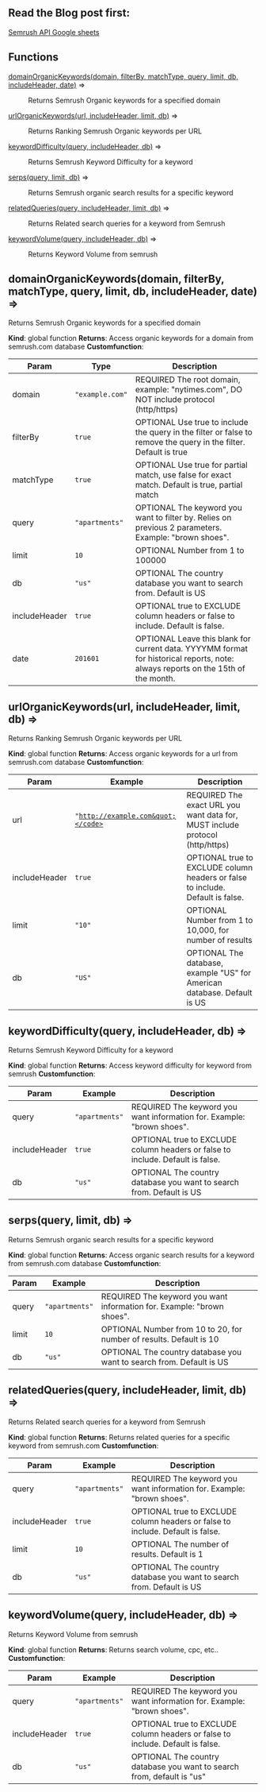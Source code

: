 ## Read the Blog post first: 
<a href="http://opensourceseo.org/semrush-api-library-google-sheets-google-scripts">Semrush API Google sheets</a>

## Functions

<dl>
<dt><a href="#domainOrganicKeywords">domainOrganicKeywords(domain, filterBy, matchType, query, limit, db, includeHeader, date)</a> ⇒</dt>
<dd><p>Returns Semrush Organic keywords for a specified domain</p>
</dd>
<dt><a href="#urlOrganicKeywords">urlOrganicKeywords(url, includeHeader, limit, db)</a> ⇒</dt>
<dd><p>Returns Ranking Semrush Organic keywords per URL</p>
</dd>
<dt><a href="#keywordDifficulty">keywordDifficulty(query, includeHeader, db)</a> ⇒</dt>
<dd><p>Returns Semrush Keyword Difficulty for a keyword</p>
</dd>
<dt><a href="#serps">serps(query, limit, db)</a> ⇒</dt>
<dd><p>Returns Semrush organic search results for a specific keyword</p>
</dd>
<dt><a href="#relatedQueries">relatedQueries(query, includeHeader, limit, db)</a> ⇒</dt>
<dd><p>Returns Related search queries for a keyword from Semrush</p>
</dd>
<dt><a href="#keywordVolume">keywordVolume(query, includeHeader, db)</a> ⇒</dt>
<dd><p>Returns Keyword Volume from semrush</p>
</dd>
</dl>

<a name="domainOrganicKeywords"></a>

## domainOrganicKeywords(domain, filterBy, matchType, query, limit, db, includeHeader, date) ⇒
Returns Semrush Organic keywords for a specified domain

**Kind**: global function
**Returns**: Access organic keywords for a domain from semrush.com database
**Customfunction**:

| Param | Type | Description |
| --- | --- | --- |
| domain | <code>&quot;example.com&quot;</code> | REQUIRED The root domain, example: "nytimes.com", DO NOT include protocol (http/https) |
| filterBy | <code>true</code> | OPTIONAL Use true to include the query in the filter or false to remove the query in the filter. Default is true |
| matchType | <code>true</code> | OPTIONAL Use true for partial match, use false for exact match. Default is true, partial match |
| query | <code>&quot;apartments&quot;</code> | OPTIONAL The keyword you want to filter by. Relies on previous 2 parameters. Example: "brown shoes". |
| limit | <code>10</code> | OPTIONAL Number from 1 to 100000 |
| db | <code>&quot;us&quot;</code> | OPTIONAL The country database you want to search from. Default is US |
| includeHeader | <code>true</code> | OPTIONAL true to EXCLUDE column headers or false to include. Default is false. |
| date | <code>201601</code> | OPTIONAL Leave this blank for current data. YYYYMM format for historical reports, note: always reports on the 15th of the month. |

<a name="urlOrganicKeywords"></a>

## urlOrganicKeywords(url, includeHeader, limit, db) ⇒
Returns Ranking Semrush Organic keywords per URL

**Kind**: global function
**Returns**: Access organic keywords for a url from semrush.com database
**Customfunction**:

| Param | Example | Description |
| --- | --- | --- |
| url | <code>&quot;http://example.com&quot;</code> | REQUIRED The exact URL you want data for, MUST include protocol (http/https) |
| includeHeader | <code>true</code> | OPTIONAL true to EXCLUDE column headers or false to include. Default is false. |
| limit | <code>&quot;10&quot;</code> | OPTIONAL Number from 1 to 10,000, for number of results |
| db | <code>&quot;US&quot;</code> | OPTIONAL The database, example "US" for American database. Default is US |

<a name="keywordDifficulty"></a>

## keywordDifficulty(query, includeHeader, db) ⇒
Returns Semrush Keyword Difficulty for a keyword

**Kind**: global function
**Returns**: Access keyword difficulty for keyword from semrush
**Customfunction**:

| Param | Example | Description |
| --- | --- | --- |
| query | <code>&quot;apartments&quot;</code> | REQUIRED The keyword you want information for. Example: "brown shoes". |
| includeHeader | <code>true</code> | OPTIONAL true to EXCLUDE column headers or false to include. Default is false. |
| db | <code>&quot;us&quot;</code> | OPTIONAL The country database you want to search from. Default is US |

<a name="serps"></a>

## serps(query, limit, db) ⇒
Returns Semrush organic search results for a specific keyword

**Kind**: global function
**Returns**: Access organic search results for a keyword from semrush.com database
**Customfunction**:

| Param | Example | Description |
| --- | --- | --- |
| query | <code>&quot;apartments&quot;</code> | REQUIRED The keyword you want information for. Example: "brown shoes". |
| limit | <code>10</code> | OPTIONAL Number from 10 to 20, for number of results. Default is 10 |
| db | <code>&quot;us&quot;</code> | OPTIONAL The country database you want to search from. Default is US |

<a name="relatedQueries"></a>

## relatedQueries(query, includeHeader, limit, db) ⇒
Returns Related search queries for a keyword from Semrush

**Kind**: global function
**Returns**: Returns related queries for a specific keyword from semrush.com
**Customfunction**:

| Param | Example | Description |
| --- | --- | --- |
| query | <code>&quot;apartments&quot;</code> | REQUIRED The keyword you want information for. Example: "brown shoes". |
| includeHeader | <code>true</code> | OPTIONAL true to EXCLUDE column headers or false to include. Default is false. |
| limit | <code>10</code> | OPTIONAL The number of results. Default is 1 |
| db | <code>&quot;us&quot;</code> | OPTIONAL The country database you want to search from. Default is US |

<a name="keywordVolume"></a>

## keywordVolume(query, includeHeader, db) ⇒
Returns Keyword Volume from semrush

**Kind**: global function
**Returns**: Returns search volume, cpc, etc..
**Customfunction**:

| Param | Example | Description |
| --- | --- | --- |
| query | <code>&quot;apartments&quot;</code> | REQUIRED The keyword you want information for. Example: "brown shoes". |
| includeHeader | <code>true</code> | OPTIONAL true to EXCLUDE column headers or false to include. Default is false. |
| db | <code>&quot;us&quot;</code> | OPTIONAL The country database you want to search from, default is "us" |
